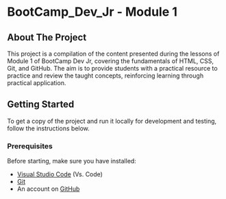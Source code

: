 # BootCamp_Dev_Jr - Module 1


## About The Project
This project is a compilation of the content presented during the lessons of Module 1 of BootCamp Dev Jr, covering the fundamentals of HTML, CSS, Git, and GitHub. The aim is to provide students with a practical resource to practice and review the taught concepts, reinforcing learning through practical application.

## Getting Started
To get a copy of the project and run it locally for development and testing, follow the instructions below.

### Prerequisites
Before starting, make sure you have installed:
- [Visual Studio Code](https://code.visualstudio.com/) (Vs. Code)
- [Git](https://git-scm.com/)
- An account on [GitHub](https://github.com/)

